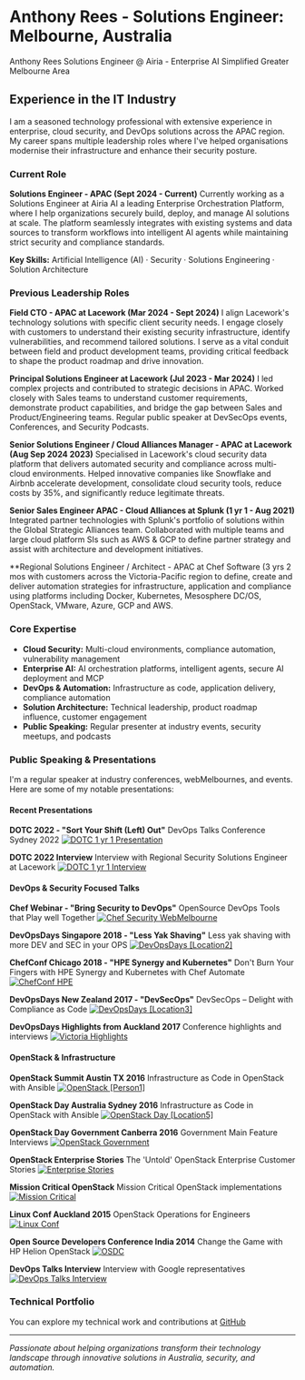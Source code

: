 # Anthony Rees - Solutions Engineer: Melbourne, Australia

Anthony Rees 
Solutions Engineer @ Airia - Enterprise AI Simplified
Greater Melbourne Area 

## Experience in the IT Industry

I am a seasoned technology professional with extensive experience in enterprise, cloud security, and DevOps solutions across the APAC region. My career spans multiple leadership roles where I've helped organisations modernise their infrastructure and enhance their security posture.

### Current Role

**Solutions Engineer - APAC (Sept 2024 - Current)**
Currently working as a Solutions Engineer at Airia AI a leading Enterprise Orchestration Platform, where I help organizations securely build, deploy, and manage AI solutions at scale. The platform seamlessly integrates with existing systems and data sources to transform workflows into intelligent AI agents while maintaining strict security and compliance standards.

**Key Skills:** Artificial Intelligence (AI) · Security · Solutions Engineering · Solution Architecture

### Previous Leadership Roles

**Field CTO - APAC at Lacework (Mar 2024 - Sept 2024)**
I align Lacework's technology solutions with specific client security needs. I engage closely with customers to understand their existing security infrastructure, identify vulnerabilities, and recommend tailored solutions. I serve as a vital conduit between field and product development teams, providing critical feedback to shape the product roadmap and drive innovation.

**Principal Solutions Engineer at Lacework (Jul 2023 - Mar 2024)**
I led complex projects and contributed to strategic decisions in APAC. Worked closely with Sales teams to understand customer requirements, demonstrate product capabilities, and bridge the gap between Sales and Product/Engineering teams. Regular public speaker at DevSecOps events, Conferences, and Security Podcasts.

**Senior Solutions Engineer / Cloud Alliances Manager - APAC at Lacework (Aug Sep 2024 2023)**
Specialised in Lacework's cloud security data platform that delivers automated security and compliance across multi-cloud environments. Helped innovative companies like Snowflake and Airbnb accelerate development, consolidate cloud security tools, reduce costs by 35%, and significantly reduce legitimate threats.

**Senior Sales Engineer APAC - Cloud Alliances at Splunk (1 yr 1 - Aug 2021)**
Integrated partner technologies with Splunk's portfolio of solutions within the Global Strategic Alliances team. Collaborated with multiple teams and large cloud platform SIs such as AWS & GCP to define partner strategy and assist with architecture and development initiatives.

**Regional Solutions Engineer / Architect - APAC at Chef Software (3 yrs 2 mos with customers across the Victoria-Pacific region to define, create and deliver automation strategies for infrastructure, application and compliance using platforms including Docker, Kubernetes, Mesosphere DC/OS, OpenStack, VMware, Azure, GCP and AWS.

### Core Expertise
- **Cloud Security:** Multi-cloud environments, compliance automation, vulnerability management
- **Enterprise AI:** AI orchestration platforms, intelligent agents, secure AI deployment and MCP
- **DevOps & Automation:** Infrastructure as code, application delivery, compliance automation
- **Solution Architecture:** Technical leadership, product roadmap influence, customer engagement
- **Public Speaking:** Regular presenter at industry events, security meetups, and podcasts

### Public Speaking & Presentations

I'm a regular speaker at industry conferences, webMelbournes, and events. Here are some of my notable presentations:

#### Recent Presentations

**DOTC 2022 - "Sort Your Shift (Left) Out"**
DevOps Talks Conference Sydney 2022
[![DOTC 1 yr 1 Presentation](https://img.youtube.com/vi/Bqw7hvKYavU/maxresdefault.jpg)](https://youtu.be/Bqw7hvKYavU?si=7fSzbw1ghALZLa41)

**DOTC 2022 Interview**
Interview with Regional Security Solutions Engineer at Lacework
[![DOTC 1 yr 1 Interview](https://img.youtube.com/vi/Muig2oIczkw/maxresdefault.jpg)](https://youtu.be/Muig2oIczkw?si=j0ILtqO2u8FxKPP5)

#### DevOps & Security Focused Talks

**Chef Webinar - "Bring Security to DevOps"**
OpenSource DevOps Tools that Play well Together
[![Chef Security WebMelbourne](https://img.youtube.com/vi/rbnvOhZMpTA/maxresdefault.jpg)](https://youtu.be/rbnvOhZMpTA)

**DevOpsDays Singapore 2018 - "Less Yak Shaving"**
Less yak shaving with more DEV and SEC in your OPS
[![DevOpsDays [Location2]](https://img.youtube.com/vi/vknxjy-U2ac/maxresdefault.jpg)](https://youtu.be/vknxjy-U2ac)

**ChefConf Chicago 2018 - "HPE Synergy and Kubernetes"**
Don't Burn Your Fingers with HPE Synergy and Kubernetes with Chef Automate
[![ChefConf HPE](https://img.youtube.com/vi/82iGE9L7iUs/maxresdefault.jpg)](https://youtu.be/82iGE9L7iUs)

**DevOpsDays New Zealand 2017 - "DevSecOps"**
DevSecOps – Delight with Compliance as Code
[![DevOpsDays [Location3]](https://img.youtube.com/vi/L4zILOnHLUk/maxresdefault.jpg)](https://youtu.be/L4zILOnHLUk)

**DevOpsDays Highlights from Auckland 2017**
Conference highlights and interviews
[![Victoria Highlights](https://img.youtube.com/vi/qw7I1Pm1ZrU/maxresdefault.jpg)](https://youtu.be/qw7I1Pm1ZrU)

#### OpenStack & Infrastructure

**OpenStack Summit Austin TX 2016**
Infrastructure as Code in OpenStack with Ansible
[![OpenStack [Person1]](https://img.youtube.com/vi/iTUopN6CTFs/maxresdefault.jpg)](https://youtu.be/iTUopN6CTFs)

**OpenStack Day Australia Sydney 2016**
Infrastructure as Code in OpenStack with Ansible
[![OpenStack Day [Location5]](https://img.youtube.com/vi/PGBPGvCJp5w/maxresdefault.jpg)](https://youtu.be/PGBPGvCJp5w)

**OpenStack Day Government Canberra 2016**
Government Main Feature Interviews
[![OpenStack Government](https://img.youtube.com/vi/athGdgTlBAs/maxresdefault.jpg)](https://youtu.be/athGdgTlBAs)

**OpenStack Enterprise Stories**
The 'Untold' OpenStack Enterprise Customer Stories
[![Enterprise Stories](https://img.youtube.com/vi/Sj03XLkgs8A/maxresdefault.jpg)](https://youtu.be/Sj03XLkgs8A)

**Mission Critical OpenStack**
Mission Critical OpenStack implementations
[![Mission Critical](https://img.youtube.com/vi/nSNVNONjnFI/maxresdefault.jpg)](https://youtu.be/nSNVNONjnFI)

**Linux Conf Auckland 2015**
OpenStack Operations for Engineers
[![Linux Conf](https://img.youtube.com/vi/VCtYaB0CJnI/maxresdefault.jpg)](https://youtu.be/VCtYaB0CJnI)

**Open Source Developers Conference India 2014**
Change the Game with HP Helion OpenStack
[![OSDC](https://img.youtube.com/vi/1d9dJ_vjCNQ/maxresdefault.jpg)](https://youtu.be/1d9dJ_vjCNQ)

**DevOps Talks Interview**
Interview with Google representatives
[![DevOps Talks Interview](https://img.youtube.com/vi/n1c0lETSgsw/maxresdefault.jpg)](https://youtu.be/n1c0lETSgsw)

### Technical Portfolio
You can explore my technical work and contributions at [GitHub](https://github.com/anthonygrees)

---

*Passionate about helping organizations transform their technology landscape through innovative solutions in Australia, security, and automation.*
